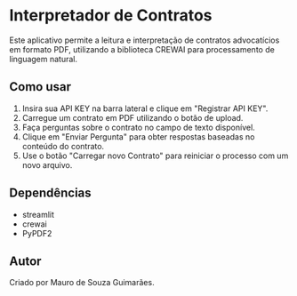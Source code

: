 # Interpretador de Contratos

Este aplicativo permite a leitura e interpretação de contratos advocatícios em formato PDF, utilizando a biblioteca CREWAI para processamento de linguagem natural.

## Como usar

1. Insira sua API KEY na barra lateral e clique em "Registrar API KEY".
2. Carregue um contrato em PDF utilizando o botão de upload.
3. Faça perguntas sobre o contrato no campo de texto disponível.
4. Clique em "Enviar Pergunta" para obter respostas baseadas no conteúdo do contrato.
5. Use o botão "Carregar novo Contrato" para reiniciar o processo com um novo arquivo.

## Dependências
- streamlit
- crewai
- PyPDF2

## Autor
Criado por Mauro de Souza Guimarães.
